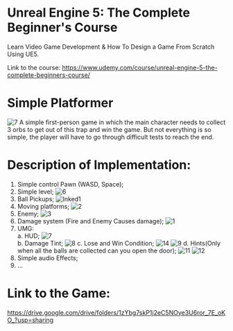 # Unreal Engine 5: The Complete Beginner's Course
Learn Video Game Development & How To Design a Game From Scratch Using UE5.  

Link to the course: https://www.udemy.com/course/unreal-engine-5-the-complete-beginners-course/ 

# Simple Platformer
![7](https://github.com/Nazar-1k/Unreal_Engine_5_Curs-2/assets/82716260/0b552f7a-aa3e-47ea-bb6b-4ab26223bb5f)
A simple first-person game in which the main character needs to collect 3 orbs to get out of this trap and win the game. But not everything is so simple, the player will have to go through difficult tests to reach the end.

# Description of Implementation:

1. Simple control Pawn (WASD, Space);
2. Simple level; ![6](https://github.com/Nazar-1k/Unreal_Engine_5_Curs-2/assets/82716260/9c30a9a6-823a-44cb-b766-c1134c85c7b5)
3. Ball Pickups; ![Inked1](https://github.com/Nazar-1k/Unreal_Engine_5_Curs-2/assets/82716260/15e9170d-0fce-466b-985a-a2452a56c193)
4. Moving platforms; ![2](https://github.com/Nazar-1k/Unreal_Engine_5_Curs-2/assets/82716260/46a599d3-f6c1-474e-804c-08cba93e778d)
5. Enemy; ![3](https://github.com/Nazar-1k/Unreal_Engine_5_Curs-2/assets/82716260/74d41943-32e3-412d-9a4c-711816a55465)
6. Damage system (Fire and Enemy Causes damage); ![1](https://github.com/Nazar-1k/Unreal_Engine_5_Curs-2/assets/82716260/03e9a9f8-3c78-4f33-87c0-b9ffb47448c3)
7. UMG:  
    a. HUD; ![7](https://github.com/Nazar-1k/Unreal_Engine_5_Curs-2/assets/82716260/ee5d7105-3c7f-461b-9f9e-b8ebacc57ac0)  
    b.  Damage Tint; ![8](https://github.com/Nazar-1k/Unreal_Engine_5_Curs-2/assets/82716260/bf0e5cab-8584-4a39-a962-1ce8a94e0fbb)
    c. Lose and Win Condition; ![14](https://github.com/Nazar-1k/Unreal_Engine_5_Curs-2/assets/82716260/28bd01c2-e8c8-4eb9-962b-ba8958723119)
![9](https://github.com/Nazar-1k/Unreal_Engine_5_Curs-2/assets/82716260/d9671978-96ab-4851-b6cb-3ac751b25c2a)
    d. Hints(Only when all the balls are collected can you open the door); ![11](https://github.com/Nazar-1k/Unreal_Engine_5_Curs-2/assets/82716260/8dd1d9b8-768b-4856-b66d-1e012a199f84)
   ![12](https://github.com/Nazar-1k/Unreal_Engine_5_Curs-2/assets/82716260/522c3b80-e4b6-4af0-8186-f02342aba461)
8. Simple audio Effects;
9. ...
# Link to the Game: 
https://drive.google.com/drive/folders/1zYbg7skP1j2eC5NOye3U6ror_7E_oKO_?usp=sharing
